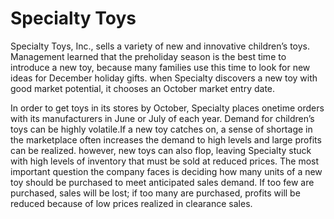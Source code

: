 # Specialty Toys
Specialty Toys, Inc., sells a variety of new and innovative children’s toys. Management learned that the preholiday season is the best time to introduce a new toy, because many families use this time to look for new ideas for December holiday gifts. when Specialty discovers a new toy with good market potential, it chooses an October market entry date.

In order to get toys in its stores by October, Specialty places onetime orders with its manufacturers in June or July of each year. Demand for children’s toys can be highly volatile.If a new toy catches on, a sense of shortage in the marketplace often increases the demand to high levels and large profits can be realized. however, new toys can also flop, leaving Specialty stuck with high levels of inventory that must be sold at reduced prices. The most important question the company faces is deciding how many units of a new toy should be purchased to meet anticipated sales demand. If too few are purchased, sales will be lost; if too many are purchased, profits will be reduced because of low prices realized in clearance sales.
